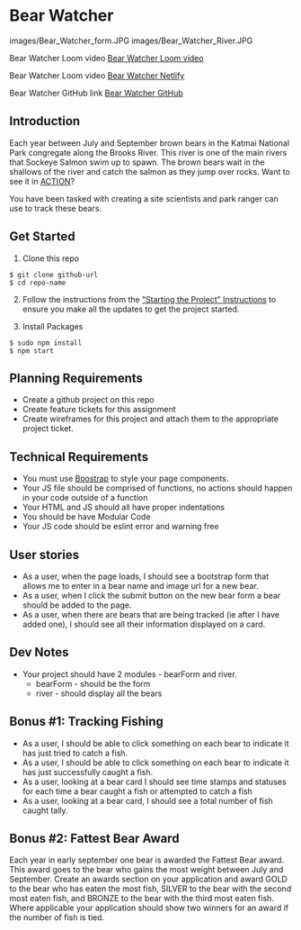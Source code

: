 # Bear Watcher

images/Bear_Watcher_form.JPG
images/Bear_Watcher_River.JPG

Bear Watcher Loom video
[Bear Watcher Loom video](https://www.loom.com/share/a43000e5b9a844aeb5d6c5a431055172)

Bear Watcher Loom video
[Bear Watcher Netlify](https://juan-davila-bear-watcher.netlify.app/)

Bear Watcher GitHub link
[Bear Watcher GitHub](https://github.com/JuanDavila1101/ASSIGNMENT-Bear-Watcher)

 ## Introduction
Each year between July and September brown bears in the Katmai National Park congregate along the Brooks River.  This river is one of the main rivers that Sockeye Salmon swim up to spawn.  The brown bears wait in the shallows of the river and catch the salmon as they jump over rocks.  Want to see it in [ACTION](https://explore.org/livecams/brown-bears/brown-bear-salmon-cam-brooks-falls)?

You have been tasked with creating a site scientists and park ranger can use to track these bears.

## Get Started

1. Clone this repo
```
$ git clone github-url
$ cd repo-name
```
2. Follow the instructions from the ["Starting the Project" Instructions](https://github.com/nss-nightclass-projects/webpack-template/blob/master/README.md#starting-the-project) to ensure you make all the updates to get the project started.

3. Install Packages

```
$ sudo npm install
$ npm start
```

## Planning Requirements
* Create a github project on this repo
* Create feature tickets for this assignment
* Create wireframes for this project and attach them to the appropriate project ticket.

## Technical Requirements
* You must use [Boostrap](https://getbootstrap.com/) to style your page components.
* Your JS file should be comprised of functions, no actions should happen in your code outside of a function
* Your HTML and JS should all have proper indentations
* You should be have Modular Code
* Your JS code should be eslint error and warning free

## User stories
* As a user, when the page loads, I should see a bootstrap form that allows me to enter in a bear name and image url for a new bear.
* As a user, when I click the submit button on the new bear form a bear should be added to the page.
* As a user, when there are bears that are being tracked (ie after I have added one), I should see all their information displayed on a card.

## Dev Notes
* Your project should have 2 modules - bearForm and river.
  * bearForm - should be the form
  * river - should display all the bears

## Bonus #1: Tracking Fishing
* As a user, I should be able to click something on each bear to indicate it has just tried to catch a fish.
* As a user, I should be able to click something on each bear to indicate it has just successfully caught a fish.
* As a user, looking at a bear card I should see time stamps and statuses for each time a bear caught a fish or attempted to catch a fish
* As a user, looking at a bear card, I should see a total number of fish caught tally.

## Bonus #2: Fattest Bear Award
Each year in early september one bear is awarded the Fattest Bear award.  This award goes to the bear who gains the most weight between July and September.  Create an awards section on your application and award GOLD to the bear who has eaten the most fish, SILVER to the bear with the second most eaten fish, and BRONZE to the bear with the third most eaten fish.  Where applicable your application should show two winners for an award if the number of fish is tied.
